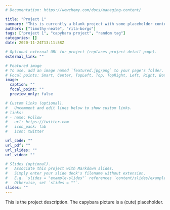 ```yaml
---
# Documentation: https://wowchemy.com/docs/managing-content/

title: "Project 1"
summary: "This is currently a blank project with some placeholder content. This is just a brief description text to sum up the project within the main page."
authors: ["timothy-neate", "rita-borgo"]
tags: ["project 1", "capybara project", "random tag"]
categories: []
date: 2020-11-24T13:11:58Z

# Optional external URL for project (replaces project detail page).
external_link: ""

# Featured image
# To use, add an image named `featured.jpg/png` to your page's folder.
# Focal points: Smart, Center, TopLeft, Top, TopRight, Left, Right, BottomLeft, Bottom, BottomRight.
image:
  caption: ""
  focal_point: ""
  preview_only: false

# Custom links (optional).
#   Uncomment and edit lines below to show custom links.
# links:
# - name: Follow
#   url: https://twitter.com
#   icon_pack: fab
#   icon: twitter

url_code: ""
url_pdf: ""
url_slides: ""
url_video: ""

# Slides (optional).
#   Associate this project with Markdown slides.
#   Simply enter your slide deck's filename without extension.
#   E.g. `slides = "example-slides"` references `content/slides/example-slides.md`.
#   Otherwise, set `slides = ""`.
slides: ""
---
```


This is the project description. The capybara picture is a (cute) placeholder.